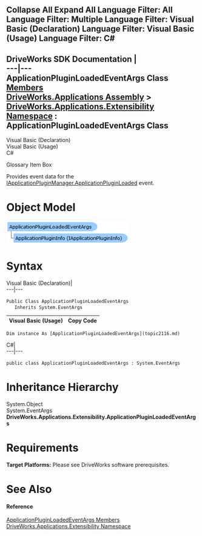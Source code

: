 Collapse All Expand All Language Filter: All  Language Filter: Multiple  Language Filter: Visual Basic (Declaration) Language Filter: Visual Basic (Usage) Language Filter: C#  
---  
DriveWorks SDK Documentation  |   
---|---  
ApplicationPluginLoadedEventArgs Class   
[Members](topic2117.md)   
[DriveWorks.Applications Assembly](topic13.md) > [DriveWorks.Applications.Extensibility Namespace](topic1995.md) : ApplicationPluginLoadedEventArgs Class  
---  
  
Visual Basic (Declaration)    
Visual Basic (Usage)    
C# 

Glossary Item Box

Provides event data for the [IApplicationPluginManager.ApplicationPluginLoaded](topic2027.md) event. 

# Object Model

![](dotnetdiagramimages/image73.png)

# Syntax

Visual Basic (Declaration)|   
---|---  
      
    
    Public Class ApplicationPluginLoadedEventArgs 
       Inherits System.EventArgs  
  
Visual Basic (Usage)| Copy Code  
---|---  
      
    
    Dim instance As [ApplicationPluginLoadedEventArgs](topic2116.md)  
  
C#|   
---|---  
      
    
    public class ApplicationPluginLoadedEventArgs : System.EventArgs   
  
# Inheritance Hierarchy

System.Object  
System.EventArgs  
**DriveWorks.Applications.Extensibility.ApplicationPluginLoadedEventArgs**  


# Requirements

**Target Platforms:** Please see DriveWorks software prerequisites.

# See Also

#### Reference

[ApplicationPluginLoadedEventArgs Members](topic2117.md)   
[DriveWorks.Applications.Extensibility Namespace](topic1995.md)


